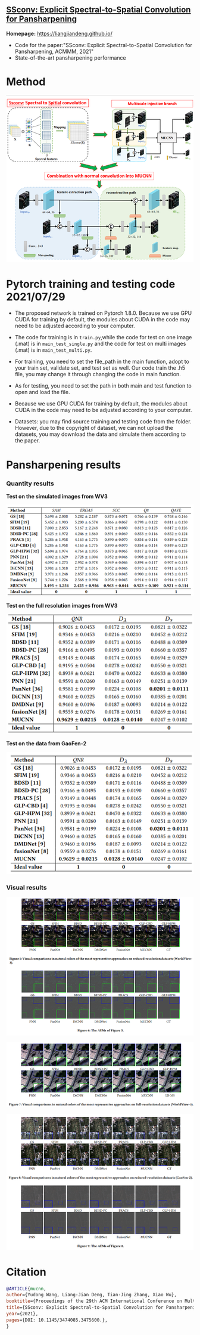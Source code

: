 ## [SSconv: Explicit Spectral-to-Spatial Convolution for Pansharpening](https://github.com/liangjiandeng/liangjiandeng.github.io/tree/master/papers/2021/mucnn_mm2021.pdf)

**Homepage:** https://liangjiandeng.github.io/

- Code for the paper:"SSconv: Explicit Spectral-to-Spatial Convolution for Pansharpening, ACMMM, 2021"
- State-of-the-art pansharpening performance


# Method

![flowchart](images_for_show/02-flowchart-MUCNN.png)

# Pytorch training and testing code 2021/07/29

- The proposed network is trained on Pytorch 1.8.0. Because we use GPU CUDA for training by default, the modules about CUDA in the code may need to be adjusted according to your computer.

- The code for training is in `train.py`,while the code for test on one image (.mat) is in `main_test_single.py` and the code for test on multi images (.mat) is in `main_test_multi.py`.

- For training, you need to set the file_path in the main function, adopt to your train set, validate set, and test set as well. Our code train the .h5 file, you may change it through changing the code in main function.

- As for testing, you need to set the path in both main and test function to open and load the file.

- Because we use GPU CUDA for training by default, the modules about CUDA in the code may need to be adjusted according to your computer.

- Datasets: you may find source training and testing code from the folder. However, due to the copyright of dataset, we can not upload the datasets, you may download the data and simulate them according to the paper.

# Pansharpening results

### Quantity results

**Test on the simulated images from WV3**

![1627557326610](images_for_show/1627557326610.png)

**Test on the full resolution images from WV3**

![1627557378337](images_for_show/1627557378337.png)

**Test on the data from GaoFen-2**

![1627557443029](images_for_show/1627557443029.png)

### Visual results

![1627557509836](images_for_show/1627557509836.png)

![1627557529777](images_for_show/1627557529777.png)

![1627557542133](images_for_show/1627557542133.png)

# Citation

```bibtex
@ARTICLE{mucnn,
author={Yudong Wang, Liang-Jian Deng, Tian-Jing Zhang, Xiao Wu},
booktitle={Proceedings of the 29th ACM International Conference on Multimedia},
title={SSconv: Explicit Spectral-to-Spatial Convolution for Pansharpening},
year={2021},
pages={DOI: 10.1145/3474085.3475600.},
}
```


